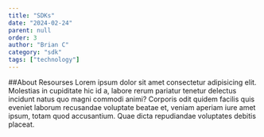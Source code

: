 ```yaml
---
title: "SDKs"
date: "2024-02-24"
parent: null
order: 3
author: "Brian C"
category: "sdk"
tags: ["technology"]
---
```


##About Resourses
Lorem ipsum dolor sit amet consectetur adipisicing elit. Molestias in cupiditate hic id a, labore rerum pariatur tenetur delectus incidunt natus quo magni commodi animi? Corporis odit quidem facilis quis eveniet laborum recusandae voluptate beatae et, veniam aperiam iure amet ipsum, totam quod accusantium. Quae dicta repudiandae voluptates debitis placeat.
